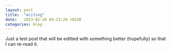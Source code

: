 ```yaml
---
layout: post
title:  "writing"
date:   2023-02-20 09:23:20 +0530
categories: blog
---
```


Just a test post that will be editted with something better (hopefully) so that I can re-read it.